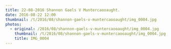```yaml
---
title: 22-08-2016 Shannon Gaels V Muntercaooaught.
date: 2016-08-22 12:00
thumbnail: /t/2016/08/shannon-gaels-v-muntercaooaught/img_0004.jpg
photos:
  - original: /2016/08/shannon-gaels-v-muntercaooaught/img_0004.jpg
    thumbnail: /t/2016/08/shannon-gaels-v-muntercaooaught/img_0004.jpg
    title: IMG_0004
---
```

